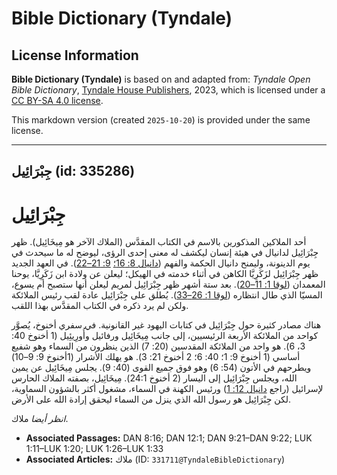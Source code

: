 # Bible Dictionary (Tyndale)

## License Information

**Bible Dictionary (Tyndale)** is based on and adapted from: _Tyndale Open Bible Dictionary_, [Tyndale House Publishers](https://tyndaleopenresources.com/), 2023, which is licensed under a [CC BY-SA 4.0 license](https://creativecommons.org/licenses/by-sa/4.0/legalcode.en).

This markdown version (created `2025-10-20`) is provided under the same license.



--------------------------------

## جِبْرَائِيل (id: 335286)

جِبْرَائِيل
===========

أحد الملاكين المذكورين بالاسم في الكتاب المقدَّس (الملاك الآخر هو مِيخَائِيل). ظهر جِبْرَائِيل لدانيال في هيئة إنسان ليكشف له معنى إحدى الرؤى، ليوضح له ما سيحدث في يوم الدينونة، وليمنح دانيال الحكمة والفهم ([دانيال 8: 16؛](https://ref.ly/Dan8:16) [9: 21–22](https://ref.ly/Dan9:21-Dan9:22)). في العهد الجديد ظهر جِبْرَائِيل لزَكَرِيَّا الكاهن في أثناء خدمته في الهيكل؛ ليعلن عن ولادة ابن زَكَرِيَّا، يوحنا المعمدان ([لوقا 1: 11–20](https://ref.ly/Luke1:11-Luke1:20)). بعد ستة أشهر ظهر جِبْرَائِيل لمريم ليعلن أنها ستصبح أم يسوع، المسيّا الذي طال انتظاره ([لوقا 1: 26–33](https://ref.ly/Luke1:26-Luke1:33)). يُطلق على جِبْرَائِيل عادة لقب رئيس الملائكة ولكن لم يرد ذكره في الكتاب المقدَّس بهذا اللقب.

هناك مصادر كثيرة حول جِبْرَائِيل في كتابات اليهود غير القانونية. في سفري أخنوخ، يُصوَّر كواحد من الملائكة الأربعة الرئيسيين، إلى جانب مِيخَائِيل ورفائيل وأُورِيئِيل (1 أخنوخ 40: 3، 6\). هو واحد من الملائكة المقدسين (20: 7\) الذين ينظرون من السماء وهو شفيع أساسي (1 أخنوخ 9: 1؛ 40: 6؛ 2 أخنوخ 21: 3\). هو يهلك الأشرار (1أخنوخ 9: 9–10\) ويطرحهم في الأتون (54: 6\) وهو فوق جميع القوى (40: 9\). يجلس مِيخَائِيل عن يمين الله، ويجلس جِبْرَائِيل إلى اليسار (2 أخنوخ 24:1\). مِيخَائِيل، بصفته الملاك الحارس لإسرائيل (راجع [دانيال 12: 1](https://ref.ly/Dan12:1)) ورئيس الكهنة في السماء، مشغول أكثر بالشؤون السماوية، لكن جِبْرَائِيل هو رسول الله الذي ينزل من السماء ليحقق إرادة الله على الأرض.

*انظر أيضا* ملاك.

* **Associated Passages:** DAN 8:16; DAN 12:1; DAN 9:21–DAN 9:22; LUK 1:11–LUK 1:20; LUK 1:26–LUK 1:33
* **Associated Articles:** ملاك (ID: `331711@TyndaleBibleDictionary`)

